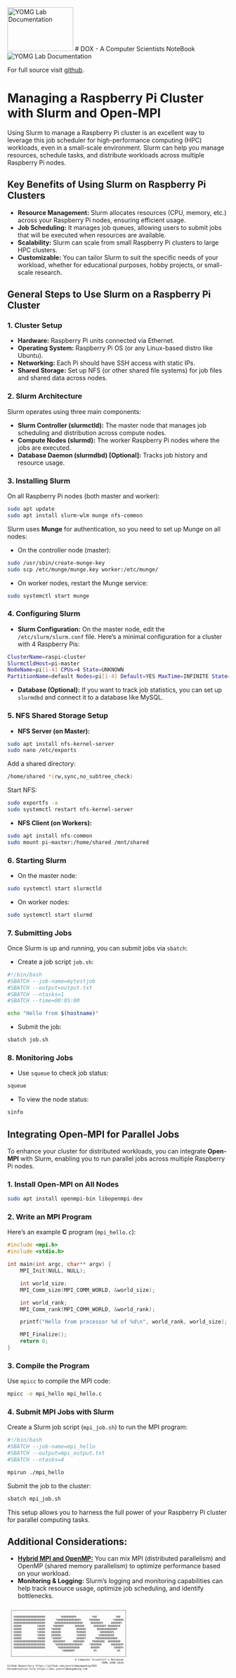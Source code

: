 <img src="../dox.png" width="150" height="100" alt="YOMG Lab Documentation">
# DOX - A Computer Scientists NoteBook

<img src="../image_2024-10-13_063342911.png"  alt="YOMG Lab Documentation">

For full source visit [github](https://github.com/youroldmangaming/SetupSlurm.git).


# Managing a Raspberry Pi Cluster with Slurm and Open-MPI

Using Slurm to manage a Raspberry Pi cluster is an excellent way to leverage this job scheduler for high-performance computing (HPC) workloads, even in a small-scale environment. Slurm can help you manage resources, schedule tasks, and distribute workloads across multiple Raspberry Pi nodes.

## Key Benefits of Using Slurm on Raspberry Pi Clusters
- **Resource Management:** Slurm allocates resources (CPU, memory, etc.) across your Raspberry Pi nodes, ensuring efficient usage.
- **Job Scheduling:** It manages job queues, allowing users to submit jobs that will be executed when resources are available.
- **Scalability:** Slurm can scale from small Raspberry Pi clusters to large HPC clusters.
- **Customizable:** You can tailor Slurm to suit the specific needs of your workload, whether for educational purposes, hobby projects, or small-scale research.

## General Steps to Use Slurm on a Raspberry Pi Cluster

### 1. Cluster Setup
- **Hardware:** Raspberry Pi units connected via Ethernet.
- **Operating System:** Raspberry Pi OS (or any Linux-based distro like Ubuntu).
- **Networking:** Each Pi should have SSH access with static IPs.
- **Shared Storage:** Set up NFS (or other shared file systems) for job files and shared data across nodes.

### 2. Slurm Architecture
Slurm operates using three main components:
- **Slurm Controller (slurmctld):** The master node that manages job scheduling and distribution across compute nodes.
- **Compute Nodes (slurmd):** The worker Raspberry Pi nodes where the jobs are executed.
- **Database Daemon (slurmdbd) [Optional]:** Tracks job history and resource usage.

### 3. Installing Slurm
On all Raspberry Pi nodes (both master and worker):
```bash
sudo apt update
sudo apt install slurm-wlm munge nfs-common
```

Slurm uses **Munge** for authentication, so you need to set up Munge on all nodes:
- On the controller node (master):
```bash
sudo /usr/sbin/create-munge-key
sudo scp /etc/munge/munge.key worker:/etc/munge/
```
- On worker nodes, restart the Munge service:
```bash
sudo systemctl start munge
```

### 4. Configuring Slurm
- **Slurm Configuration:** On the master node, edit the `/etc/slurm/slurm.conf` file. Here’s a minimal configuration for a cluster with 4 Raspberry Pis:
```bash
ClusterName=raspi-cluster
SlurmctldHost=pi-master
NodeName=pi[1-4] CPUs=4 State=UNKNOWN
PartitionName=default Nodes=pi[1-4] Default=YES MaxTime=INFINITE State=UP
```
- **Database (Optional):** If you want to track job statistics, you can set up `slurmdbd` and connect it to a database like MySQL.

### 5. NFS Shared Storage Setup
- **NFS Server (on Master):**
```bash
sudo apt install nfs-kernel-server
sudo nano /etc/exports
```
Add a shared directory:
```bash
/home/shared *(rw,sync,no_subtree_check)
```
Start NFS:
```bash
sudo exportfs -a
sudo systemctl restart nfs-kernel-server
```

- **NFS Client (on Workers):**
```bash
sudo apt install nfs-common
sudo mount pi-master:/home/shared /mnt/shared
```

### 6. Starting Slurm
- On the master node:
```bash
sudo systemctl start slurmctld
```
- On worker nodes:
```bash
sudo systemctl start slurmd
```

### 7. Submitting Jobs
Once Slurm is up and running, you can submit jobs via `sbatch`:
- Create a job script `job.sh`:
```bash
#!/bin/bash
#SBATCH --job-name=mytestjob
#SBATCH --output=output.txt
#SBATCH --ntasks=1
#SBATCH --time=00:05:00

echo "Hello from $(hostname)"
```
- Submit the job:
```bash
sbatch job.sh
```

### 8. Monitoring Jobs
- Use `squeue` to check job status:
```bash
squeue
```
- To view the node status:
```bash
sinfo
```

## Integrating Open-MPI for Parallel Jobs
To enhance your cluster for distributed workloads, you can integrate **Open-MPI** with Slurm, enabling you to run parallel jobs across multiple Raspberry Pi nodes.

### 1. Install Open-MPI on All Nodes
```bash
sudo apt install openmpi-bin libopenmpi-dev
```

### 2. Write an MPI Program
Here’s an example **C** program (`mpi_hello.c`):
```c
#include <mpi.h>
#include <stdio.h>

int main(int argc, char** argv) {
    MPI_Init(NULL, NULL);

    int world_size;
    MPI_Comm_size(MPI_COMM_WORLD, &world_size);

    int world_rank;
    MPI_Comm_rank(MPI_COMM_WORLD, &world_rank);

    printf("Hello from processor %d of %d\n", world_rank, world_size);

    MPI_Finalize();
    return 0;
}
```

### 3. Compile the Program
Use `mpicc` to compile the MPI code:
```bash
mpicc -o mpi_hello mpi_hello.c
```

### 4. Submit MPI Jobs with Slurm
Create a Slurm job script (`mpi_job.sh`) to run the MPI program:
```bash
#!/bin/bash
#SBATCH --job-name=mpi_hello
#SBATCH --output=mpi_output.txt
#SBATCH --ntasks=4

mpirun ./mpi_hello
```

Submit the job to the cluster:
```bash
sbatch mpi_job.sh
```

This setup allows you to harness the full power of your Raspberry Pi cluster for parallel computing tasks.

## Additional Considerations:
- [**Hybrid MPI and OpenMP:**](https://github.com/youroldmangaming/Distributed-Processing/tree/main) You can mix MPI (distributed parallelism) and OpenMP (shared memory parallelism) to optimize performance based on your workload.
- **Monitoring & Logging:** Slurm’s logging and monitoring capabilities can help track resource usage, optimize job scheduling, and identify bottlenecks.

<div style="font-size: 50%;">
  <pre><code>
  ┌────────────────────────────────────────────────────────────────────────┐   
  │                                                                        │   
  │ @@@@@@@@@@@@@@@@@@@@          %@@@@@@@@%          %@@            %@@   │   
  │ @@@@@@@@@@@@@@@@@@@@       %@@@@@@@@@@@@@@%     %@@@@@@        *@@@@@@ │   
  │ @@@@@@@@@@@@@@@@@@@@      @@@@@@@@@@@@@@@@@@     @@@@@@@%     @@@@@@%  │   
  │ @@@@@          %@@@@     %@@@@@%       @@@@@@      @@@@@@@% @@@@@@%#   │   
  │ @@@@@          %@@@@    %@@@@@          @@@@@@       @@@@@@@@@@@@#     │   
  │ @@@@@          %@@@@    @@@@@@          #@@@@@         @@@@@@@@%       │   
  │ @@@@@          %@@@@    @@@@@@          %@@@@@        %@@@@@@@@@       │   
  │ @@@@@          %@@@@    *@@@@@*         @@@@@%      #@@@@@@@@@@@@@     │   
  │ @@@@@@@@@@@@@@@@@@@@     @@@@@@@%     @@@@@@@     #@@@@@@@  @@@@@@@@   │   
  │ @@@@@@@@@@@@@@@@@@@@      *@@@@@@@@@@@@@@@@%    *@@@@@@@      @@@@@@@% │   
  │ @@@@@@@@@@@@@@@@@@@@        %@@@@@@@@@@@@@       @@@@@%         @@@@@% │   
  │                                %@@@@@@%            @%             @%   │   
  │                                                                        │   
  └────────────────────────────────────────────────────────────────────────┘
                                           A Computer Scientist's Notebook
                                                            Y0MG 1990-2024
GitHub Repository https://github.com/youroldmangaming/DOX
Documentation Site https://dox.youroldmangaming.com
  </code></pre>
</div>

